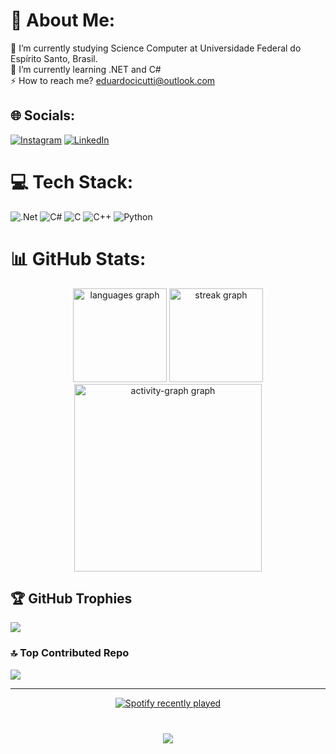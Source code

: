 # 💫 About Me:
🔭 I’m currently studying Science Computer at Universidade Federal do Espírito Santo, Brasil.<br>🌱 I’m currently learning .NET and C#<br>⚡ How to reach me? eduardocicutti@outlook.com


## 🌐 Socials:
[![Instagram](https://img.shields.io/badge/Instagram-%23E4405F.svg?logo=Instagram&logoColor=white)](https://instagram.com/e.cicutti) [![LinkedIn](https://img.shields.io/badge/LinkedIn-%230077B5.svg?logo=linkedin&logoColor=white)](https://linkedin.com/in/eduardocicutti) 

# 💻 Tech Stack:
![.Net](https://img.shields.io/badge/.NET-5C2D91?style=for-the-badge&logo=.net&logoColor=white) ![C#](https://img.shields.io/badge/c%23-%23239120.svg?style=for-the-badge&logo=csharp&logoColor=white) ![C](https://img.shields.io/badge/c-%2300599C.svg?style=for-the-badge&logo=c&logoColor=white) ![C++](https://img.shields.io/badge/c++-%2300599C.svg?style=for-the-badge&logo=c%2B%2B&logoColor=white)  ![Python](https://img.shields.io/badge/python-3670A0?style=for-the-badge&logo=python&logoColor=ffdd54)
# 📊 GitHub Stats:
<div align="center">
  <img src="https://github-readme-stats.vercel.app/api/top-langs?username=eduardocicutti&locale=en&hide_title=false&layout=compact&card_width=320&langs_count=5&theme=gotham&hide_border=false&order=2" height="150" alt="languages graph"  />
  <img src="https://streak-stats.demolab.com?user=eduardocicutti&locale=en&mode=daily&theme=gotham&hide_border=false&border_radius=5&order=3" height="150" alt="streak graph"  />
  <img src="https://github-readme-activity-graph.vercel.app/graph?username=eduardocicutti&radius=16&theme=gotham&area=true&order=5" height="300" alt="activity-graph graph"  />
</div>

###

## 🏆 GitHub Trophies
![](https://github-profile-trophy.vercel.app/?username=eduardocicutti&theme=radical&no-frame=false&no-bg=true&margin-w=4)

### 🔝 Top Contributed Repo
![](https://github-contributor-stats.vercel.app/api?username=eduardocicutti&limit=5&theme=dark&combine_all_yearly_contributions=true)

---
<div align="center">
  <a href="https://open.spotify.com/user/v3gjt1bzo6dqi1uj1avlov8f9">
    <img src="https://spotify-recently-played-readme.vercel.app/api?user=v3gjt1bzo6dqi1uj1avlov8f9&count=1&unique=true" alt="Spotify recently played"  />
  </a>
</div>

###

<br clear="both">

<div align="center">
  <img src="https://visitor-badge.laobi.icu/badge?page_id=eduardocicutti.eduardocicutti&right_color=black"  />
</div>

###
